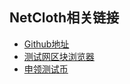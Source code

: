 
## NetCloth相关链接

* [Github地址](https://github.com/netcloth)
* [测试网区块浏览器](https://explorer.netcloth.org/)
* [申领测试币](./get-started/testcoin.md)